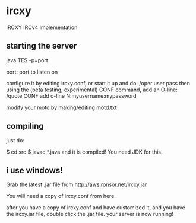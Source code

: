 # ircxy
IRCXY IRCv4 Implementation

## starting the server

java TES -p=port

port: port to listen on

configure it by editing ircxy.conf, or start it up and
do: /oper user pass
then using the (beta testing, experimental) CONF command,
add an O-line: /quote CONF add o-line N:myusername:mypassword

modify your motd by making/editing motd.txt

## compiling

just do: 

   $ cd src
   $ javac *.java and it is compiled! You need JDK for this.

## i use windows!

Grab the latest .jar file from http://aws.ronsor.net/ircxy.jar

You will need a copy of ircxy.conf from here.

after you have a copy of ircxy.conf and have customized it, and you have the ircxy.jar file,
double click the .jar file. your server is now running!
